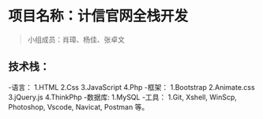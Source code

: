 # 项目名称：计信官网全栈开发
> 小组成员：肖璋、杨佳、张卓文
## 技术栈：
-语言：
1.HTML
2.Css
3.JavaScript
4.Php
-框架：
1.Bootstrap
2.Animate.css
3.jQuery.js
4.ThinkPhp
-数据库:
1.MySQL
-工具：
1.Git, Xshell, WinScp, Photoshop, Vscode, Navicat, Postman 等。
##

